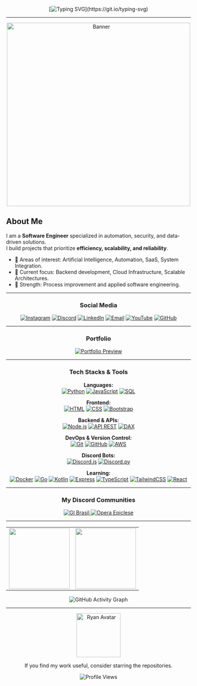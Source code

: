 <div align="center">

[![Typing SVG](https://readme-typing-svg.herokuapp.com?color=A0E7E5&size=30&center=true&vCenter=true&width=1000&lines=Welcome,+I'm+Ryan+Rodrigues!)](https://git.io/typing-svg)

</div>

---

<div align="center">
  <img src="https://i.imgur.com/5pM5Ava.png" width="500" alt="Banner">
</div>

## About Me  

I am a **Software Engineer** specialized in automation, security, and data-driven solutions.  
I build projects that prioritize **efficiency, scalability, and reliability**.

- 🔹 Areas of interest: Artificial Intelligence, Automation, SaaS, System Integration.  
- 🔹 Current focus: Backend development, Cloud Infrastructure, Scalable Architectures.  
- 🔹 Strength: Process improvement and applied software engineering.

---

<div align="center">

### Social Media

[![Instagram](https://img.shields.io/badge/Instagram-000000?style=for-the-badge&logo=instagram&logoColor=white)](https://instagram.com/ryan.ditko)
[![Discord](https://img.shields.io/badge/Discord-000000?style=for-the-badge&logo=discord&logoColor=white)](https://discord.gg/eWkcKYKCc4)
[![LinkedIn](https://img.shields.io/badge/LinkedIn-000000?style=for-the-badge&logo=linkedin&logoColor=white)](https://www.linkedin.com/in/ryan-rodrigues-592a27313)
[![Email](https://img.shields.io/badge/Email-000000?style=for-the-badge&logo=gmail&logoColor=white)](mailto:yryurodriguess@gmail.com)
[![YouTube](https://img.shields.io/badge/Youtube-000000?style=for-the-badge&logo=youtube&logoColor=white)](https://www.youtube.com/@Ryanditko)
[![GitHub](https://img.shields.io/badge/Github-000000?style=for-the-badge&logo=github&logoColor=white)](https://github.com/Ryanditko)

---

### Portfolio

[![Portfolio Preview](https://img.shields.io/badge/Portfolio_Preview-000000?style=for-the-badge&logo=vercel&logoColor=white)](https://ryandev-dun.vercel.app)

---

### Tech Stacks & Tools

**Languages:**  
[![Python](https://img.shields.io/badge/python-000000?style=for-the-badge&logo=python&logoColor=white)]()
[![JavaScript](https://img.shields.io/badge/javascript-000000?style=for-the-badge&logo=javascript&logoColor=white)]()
[![SQL](https://img.shields.io/badge/sql-000000?style=for-the-badge&logo=sql&logoColor=white)]()

**Frontend:**  
[![HTML](https://img.shields.io/badge/html-000000?style=for-the-badge&logo=html5&logoColor=white)]()
[![CSS](https://img.shields.io/badge/css-000000?style=for-the-badge&logo=css3&logoColor=white)]()
[![Bootstrap](https://img.shields.io/badge/bootstrap-000000?style=for-the-badge&logo=bootstrap&logoColor=white)]()

**Backend & APIs:**  
[![Node.js](https://img.shields.io/badge/node.js-000000?style=for-the-badge&logo=node.js&logoColor=white)]()
[![API REST](https://img.shields.io/badge/api_rest-000000?style=for-the-badge&logo=postman&logoColor=white)]()
[![DAX](https://img.shields.io/badge/dax-000000?style=for-the-badge&logo=dax&logoColor=white)]()

**DevOps & Version Control:**  
[![Git](https://img.shields.io/badge/git-000000?style=for-the-badge&logo=git&logoColor=white)]()
[![GitHub](https://img.shields.io/badge/github-000000?style=for-the-badge&logo=github&logoColor=white)]()
[![AWS](https://img.shields.io/badge/aws-000000?style=for-the-badge&logo=amazonwebservices&logoColor=white)]()

**Discord Bots:**  
[![Discord.js](https://img.shields.io/badge/discord.js-000000?style=for-the-badge&logo=discord&logoColor=white)]()
[![Discord.py](https://img.shields.io/badge/discord.py-000000?style=for-the-badge&logo=discord&logoColor=white)]()

**Learning:**  
[![Docker](https://img.shields.io/badge/docker-000000?style=for-the-badge&logo=docker&logoColor=white)]()
[![Go](https://img.shields.io/badge/go-000000?style=for-the-badge&logo=go&logoColor=white)]()
[![Kotlin](https://img.shields.io/badge/kotlin-000000?style=for-the-badge&logo=kotlin&logoColor=white)]()
[![Express](https://img.shields.io/badge/express-000000?style=for-the-badge&logo=express&logoColor=white)]()
[![TypeScript](https://img.shields.io/badge/typescript-000000?style=for-the-badge&logo=typescript&logoColor=white)]()
[![TailwindCSS](https://img.shields.io/badge/tailwindcss-000000?style=for-the-badge&logo=tailwindcss&logoColor=white)]()
[![React](https://img.shields.io/badge/react-000000?style=for-the-badge&logo=react&logoColor=white)]()

---

### My Discord Communities

<a href="https://discord.gg/gibrasil">
  <img src="https://cardzera.audibert.dev/api/748720691645251716?backgroundColor=000000&buttonColor=ffffff&buttonTextColor=000000&infoColor=ffffff&nameColor=ffffff&borderRadius=10&titleLen=24&elipsis=false&t={timestamp}" alt="GI Brasil"/>
</a>
<a href="https://discord.gg/operaepiclese">
  <img src="https://cardzera.audibert.dev/api/996403908530405406?backgroundColor=000000&buttonColor=ffffff&buttonTextColor=000000&infoColor=ffffff&nameColor=ffffff&borderRadius=10&titleLen=24&elipsis=false&t={timestamp}" alt="Opera Epiclese"/>
</a>

</div>

---

<div align="center">

<table>
  <tr>
    <td>
      <img src="https://github-readme-stats.vercel.app/api?username=Ryanditko&theme=dark&hide_border=false&include_all_commits=true&count_private=true&show_icons=true&bg_color=000000&title_color=FFFFFF&text_color=FFFFFF&icon_color=FFFFFF&hide=contribs" height="165"/>
    </td>
    <td>
      <img src="https://github-readme-stats.vercel.app/api/top-langs/?username=Ryanditko&layout=compact&theme=dark&hide_border=false&bg_color=000000&title_color=FFFFFF&text_color=FFFFFF" height="165"/>
    </td>
  </tr>
</table>

![GitHub Activity Graph](https://github-readme-activity-graph.vercel.app/graph?username=Ryanditko&theme=github-compact&bg_color=000000&color=FFFFFF&line=FFFFFF&point=FFFFFF&area=true&hide_border=true)

---

<img src="https://i.imgur.com/M88ww3B.png" alt="Ryan Avatar" width="120">

If you find my work useful, consider starring the repositories.  

![Profile Views](https://komarev.com/ghpvc/?username=Ryanditko&label=Profile%20Views&color=000000&style=flat)

</div>